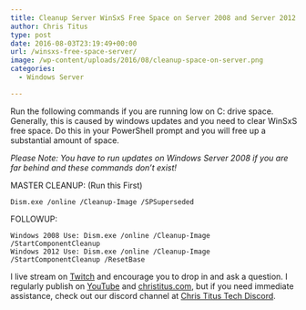 ```yaml
---
title: Cleanup Server WinSxS Free Space on Server 2008 and Server 2012
author: Chris Titus
type: post
date: 2016-08-03T23:19:49+00:00
url: /winsxs-free-space-server/
image: /wp-content/uploads/2016/08/cleanup-space-on-server.png
categories:
  - Windows Server

---
```

Run the following commands if you are running low on C: drive space. Generally, this is caused by windows updates and you need to clear WinSxS free space. Do this in your PowerShell prompt and you will free up a substantial amount of space.<!--more-->

_Please Note: You have to run updates on Windows Server 2008 if you are far behind and these commands don&#8217;t exist!_

MASTER CLEANUP: (Run this First)
  
`Dism.exe /online /Cleanup-Image /SPSuperseded`

FOLLOWUP:
  
```
Windows 2008 Use: Dism.exe /online /Cleanup-Image /StartComponentCleanup
Windows 2012 Use: Dism.exe /online /Cleanup-Image /StartComponentCleanup /ResetBase
```

I live stream on [Twitch][1] and encourage you to drop in and ask a question. I regularly publish on [YouTube][2] and [christitus.com][3], but if you need immediate assistance, check out our discord channel at [Chris Titus Tech Discord][4].

 [1]: https://twitch.tv/christitustech
 [2]: https://www.youtube.com/c/ChrisTitusTech
 [3]: https://www.christitus.com/
 [4]: https://www.christitus.com/discord

